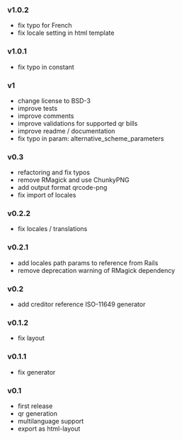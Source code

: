 ### v1.0.2
* fix typo for French
* fix locale setting in html template

### v1.0.1
* fix typo in constant

### v1
* change license to BSD-3
* improve tests
* improve comments
* improve validations for supported qr bills
* improve readme / documentation
* fix typo in param: alternative_scheme_parameters

### v0.3
* refactoring and fix typos
* remove RMagick and use ChunkyPNG
* add output format qrcode-png
* fix import of locales

### v0.2.2
* fix locales / translations

### v0.2.1
* add locales path params to reference from Rails
* remove deprecation warning of RMagick dependency

### v0.2
* add creditor reference ISO-11649 generator

### v0.1.2
* fix layout

### v0.1.1
* fix generator

### v0.1
* first release
* qr generation
* multilanguage support
* export as html-layout